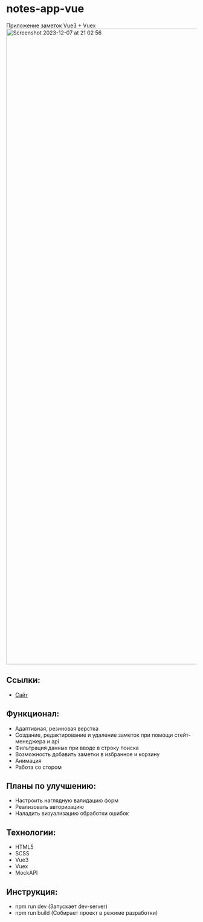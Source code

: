 # notes-app-vue

Приложение заметок Vue3 + Vuex
<img width="1680" alt="Screenshot 2023-12-07 at 21 02 56" src="https://github.com/apant94/notes-app-vue/assets/103651974/74d0e427-29b4-4970-a1ef-2d1fe5c8673b">

## Ссылки:

- [Сайт](https://taupe-selkie-1f7699.netlify.app/)

## Функционал:

- Адаптивная, резиновая верстка
- Создание, редактирование и удаление заметок при помощи стейт-менеджера и api 
- Фильтрация данных при вводе в строку поиска
- Возможность добавить заметки в избранное и корзину
- Анимация
- Работа со стором

## Планы по улучшению:

- Настроить наглядную валидацию форм
- Реализовать авторизацию
- Наладить визуализацию обработки ошибок

## Технологии:

- HTML5
- SCSS
- Vue3
- Vuex
- MockAPI

## Инструкция:

- npm run dev (Запускает dev-server)
- npm run build (Собирает проект в режиме разработки)

